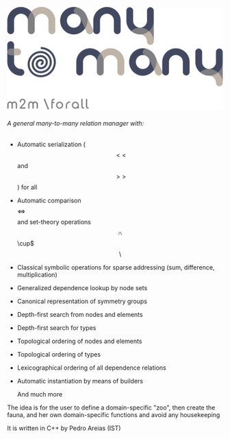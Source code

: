 ![](m2m.png)

###### A general many-to-many relation manager with:

* Automatic serialization ($$<<$$ and $$>>$$) for all
* Automatic comparison $$ $$<=>$$ $$ and set-theory operations $$ \cap $$ \cup$ $$ \setminus $$
* Classical symbolic operations for sparse addressing (sum, difference, multiplication)
* Generalized dependence lookup by node sets
* Canonical representation of symmetry groups
* Depth-first search from nodes and elements
* Depth-first search for types
* Topological ordering of nodes and elements
* Topological ordering of types
* Lexicographical ordering of all dependence relations
* Automatic instantiation by means of builders

  And much more

The idea is for the user to define a domain-specific "zoo", then create the fauna, and her own domain-specific functions
and avoid any housekeeping

It is written in C++ by Pedro Areias (IST) 

